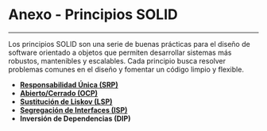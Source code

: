 # **Anexo - Principios SOLID**

---

Los principios SOLID son una serie de buenas prácticas para el diseño de software orientado a objetos que permiten desarrollar sistemas más robustos, mantenibles y escalables. Cada principio busca resolver problemas comunes en el diseño y fomentar un código limpio y flexible.

-  [**Responsabilidad Única (SRP)**](/imagenes_y_enlaces_necesarios/srp.md)  
-  [**Abierto/Cerrado (OCP)**](/imagenes_y_enlaces_necesarios/ocp.md)  
-  [**Sustitución de Liskov (LSP)**](/imagenes_y_enlaces_necesarios/lsp.md)  
-  [**Segregación de Interfaces (ISP)**](/imagenes_y_enlaces_necesarios/isp.md)  
-  **Inversión de Dependencias (DIP)**

